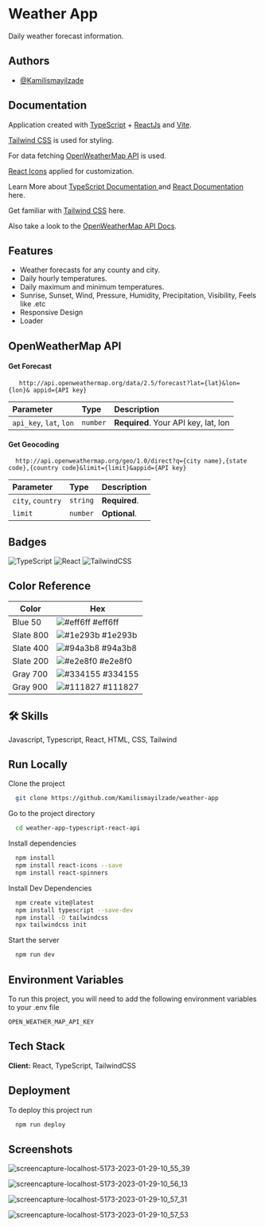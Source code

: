 
# Weather App

Daily weather forecast information.


## Authors

- [@Kamilismayilzade](https://www.github.com/Kamilismayilzade)


## Documentation

Application created with [TypeScript](https://www.typescriptlang.org/) + [ReactJs](https://reactjs.org/) and [Vite](https://vitejs.dev/guide/).

[Tailwind CSS](https://tailwindcss.com/) is used for styling.

For data fetching [OpenWeatherMap API](https://react-icons.github.io/react-icons/) is used.

[React Icons](https://react-icons.github.io/react-icons/) applied for customization. 

Learn More about [TypeScript Documentation ](https://www.typescriptlang.org/docs/) and [React Documentation ](https://beta.reactjs.org/) here.

Get familiar with [Tailwind CSS](https://tailwindcss.com/docs/installation) here.

Also take a look to the [OpenWeatherMap API Docs](https://openweathermap.org/forecast5).


## Features

- Weather forecasts for any county and city.
- Daily hourly temperatures.
- Daily maximum and minimum temperatures.
- Sunrise, Sunset, Wind, Pressure, Humidity, Precipitation,     Visibility, Feels like .etc
- Responsive Design 
- Loader


## OpenWeatherMap API

#### Get Forecast

```http
   http://api.openweathermap.org/data/2.5/forecast?lat={lat}&lon={lon}& appid={API key}
```

| Parameter | Type     | Description                |
| :-------- | :------- | :------------------------- |
| `api_key`, `lat`, `lon` | `number` | **Required**. Your API key, lat, lon |

#### Get Geocoding

```http
  http://api.openweathermap.org/geo/1.0/direct?q={city name},{state code},{country code}&limit={limit}&appid={API key}
```

| Parameter | Type     | Description                       |
| :-------- | :------- | :-------------------------------- |
| `city`, `country`      | `string` | **Required**. |
| `limit` | `number` | **Optional**. |






## Badges


![TypeScript](https://img.shields.io/badge/typescript-%23007ACC.svg?style=flat&logo=typescript&logoColor=white)
![React](https://img.shields.io/badge/react-%2320232a.svg?style=flat&logo=react&logoColor=%2361DAFB)
![TailwindCSS](https://img.shields.io/badge/tailwindcss-%2338B2AC.svg?style=flat&logo=tailwind-css&logoColor=white) 
## Color Reference

| Color             | Hex                                                                |
| ----------------- | ------------------------------------------------------------------ |
| Blue 50 | ![#eff6ff](https://tailwindcss.com/docs/customizing-colors) #eff6ff |
| Slate 800 | ![#1e293b](https://tailwindcss.com/docs/customizing-colors) #1e293b |
| Slate 400  | ![#94a3b8](https://tailwindcss.com/docs/customizing-colors) #94a3b8 |
| Slate 200 | ![#e2e8f0](https://tailwindcss.com/docs/customizing-colors) #e2e8f0 |
| Gray 700 | ![#334155](https://tailwindcss.com/docs/customizing-colors) #334155 |
| Gray 900 | ![#111827](https://tailwindcss.com/docs/customizing-colors) #111827 |


## 🛠 Skills
Javascript, Typescript, React, HTML, CSS, Tailwind


## Run Locally

Clone the project

```bash
  git clone https://github.com/Kamilismayilzade/weather-app
```

Go to the project directory

```bash
  cd weather-app-typescript-react-api
```

Install dependencies

```bash
  npm install
  npm install react-icons --save
  npm install react-spinners


```

Install Dev Dependencies

```bash
  npm create vite@latest
  npm install typescript --save-dev
  npm install -D tailwindcss
  npx tailwindcss init
```

Start the server

```bash
  npm run dev
```


## Environment Variables

To run this project, you will need to add the following environment variables to your .env file

`OPEN_WEATHER_MAP_API_KEY`




## Tech Stack

**Client:** React, TypeScript, TailwindCSS




## Deployment

To deploy this project run

```bash
  npm run deploy
```


## Screenshots

![screencapture-localhost-5173-2023-01-29-10_55_39](https://user-images.githubusercontent.com/84046930/215347781-fd3c4c0a-4318-4381-b2e9-bf04dce381d5.png)

![screencapture-localhost-5173-2023-01-29-10_56_13](https://user-images.githubusercontent.com/84046930/215347789-b129784f-2dfc-4ca5-a428-b98a57264408.png)

![screencapture-localhost-5173-2023-01-29-10_57_31](https://user-images.githubusercontent.com/84046930/215347795-1f765f99-765c-4df1-bc86-0c228ddceafb.png)

![screencapture-localhost-5173-2023-01-29-10_57_53](https://user-images.githubusercontent.com/84046930/215347799-7c1e3635-5a4a-4d09-8d5d-893b35341f28.png)
